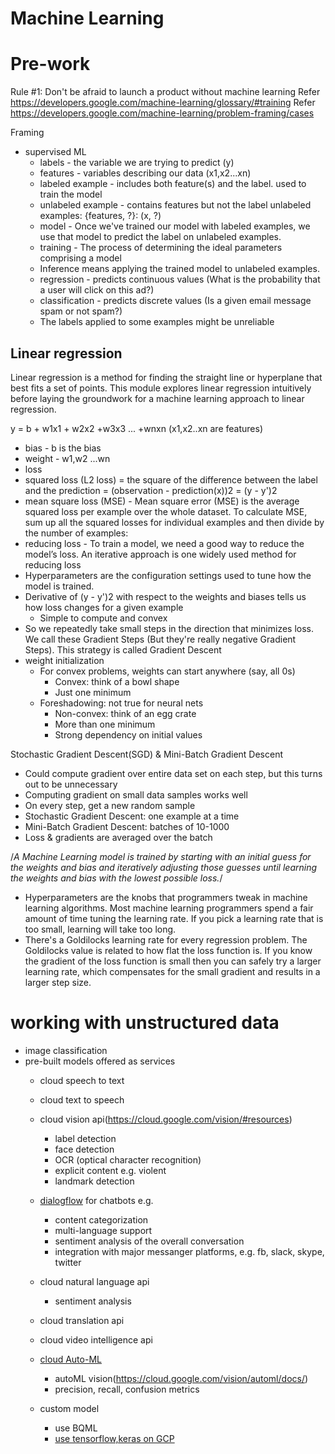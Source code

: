 # Machine Learning
# Pre-work

Rule #1: Don't be afraid to launch a product without machine learning
Refer https://developers.google.com/machine-learning/glossary/#training
Refer https://developers.google.com/machine-learning/problem-framing/cases

Framing
- supervised ML
  - labels - the variable we are trying to predict (y)
  - features - variables describing our data (x1,x2...xn)
  - labeled example - includes both feature(s) and the label. used to train the model
  - unlabeled example - contains features but not the label
    unlabeled examples: {features, ?}: (x, ?)
  - model - Once we've trained our model with labeled examples, we use that model to predict the label on unlabeled examples.
  - training - The process of determining the ideal parameters comprising a model
  - Inference means applying the trained model to unlabeled examples. 
  - regression - predicts continuous values (What is the probability that a user will click on this ad?)
  - classification - predicts discrete values (Is a given email message spam or not spam?)
  - The labels applied to some examples might be unreliable

## Linear regression
Linear regression is a method for finding the straight line or hyperplane that best fits a set of points. 
This module explores linear regression intuitively before laying the groundwork for a machine learning approach to linear regression.

y = b + w1x1 + w2x2 +w3x3 ... +wnxn (x1,x2..xn are features)

- bias - b is the bias
- weight - w1,w2 ...wn
- loss
- squared loss (L2 loss) = the square of the difference between the label and the prediction  = (observation - prediction(x))2
  = (y - y')2
- mean square loss (MSE) - Mean square error (MSE) is the average squared loss per example over the whole dataset. To calculate MSE, sum up all the squared losses for individual examples and then divide by the number of examples:
- reducing loss - To train a model, we need a good way to reduce the model’s loss. An iterative approach is one widely used method for reducing loss
- Hyperparameters are the configuration settings used to tune how the model is trained.
- Derivative of (y - y')2 with respect to the weights and biases tells us how loss changes for a given example
  - Simple to compute and convex
- So we repeatedly take small steps in the direction that minimizes loss. We call these Gradient Steps (But they're really negative Gradient Steps). This strategy is called Gradient Descent
- weight initialization
  - For convex problems, weights can start anywhere (say, all 0s)
    - Convex: think of a bowl shape
    - Just one minimum
  - Foreshadowing: not true for neural nets
    - Non-convex: think of an egg crate
    - More than one minimum
    - Strong dependency on initial values

Stochastic Gradient Descent(SGD) & Mini-Batch Gradient Descent
- Could compute gradient over entire data set on each step, but this turns out to be unnecessary
- Computing gradient on small data samples works well
- On every step, get a new random sample
- Stochastic Gradient Descent: one example at a time
- Mini-Batch Gradient Descent: batches of 10-1000
- Loss & gradients are averaged over the batch

/*A Machine Learning model is trained by starting with an initial guess for the weights and bias and iteratively adjusting those guesses until learning the weights and bias with the lowest possible loss.*/

- Hyperparameters are the knobs that programmers tweak in machine learning algorithms. Most machine learning programmers spend a fair amount of time tuning the learning rate. If you pick a learning rate that is too small, learning will take too long.
- There's a Goldilocks learning rate for every regression problem. The Goldilocks value is related to how flat the loss function is. If you know the gradient of the loss function is small then you can safely try a larger learning rate, which compensates for the small gradient and results in a larger step size.

# working with unstructured data
- image classification
- pre-built models offered as services
  - cloud speech to text
  - cloud text to speech
  - cloud vision api(https://cloud.google.com/vision/#resources)
    - label detection
    - face detection
    - OCR (optical character recognition)
    - explicit content e.g. violent
    - landmark detection
    
  - [dialogflow](https://dialogflow.com/) for chatbots e.g.
    - content categorization
    - multi-language support
    - sentiment analysis of the overall conversation
    - integration with major messanger platforms, e.g. fb, slack, skype, twitter
  - cloud natural language api
    - sentiment analysis
  - cloud translation api
  - cloud video intelligence api
  - [cloud Auto-ML](https://cloud.google.com/automl/)
    - autoML vision(https://cloud.google.com/vision/automl/docs/)
    - precision, recall, confusion metrics
  - custom model
    - use BQML
    - [use tensorflow,keras on GCP](https://www.tensorflow.org/tutorials/)
    
